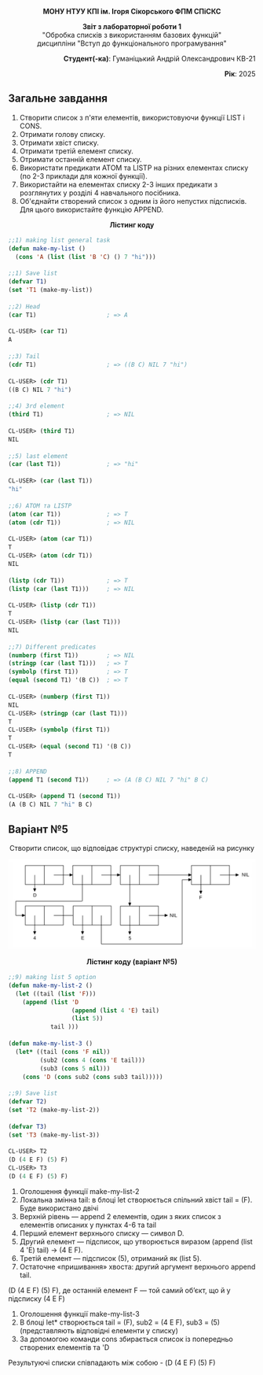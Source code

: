 <p align="center"><b>МОНУ НТУУ КПІ ім. Ігоря Сікорського ФПМ СПіСКС</b></p>
<p align="center">
<b>Звіт з лабораторної роботи 1</b><br/>
"Обробка списків з використанням базових функцій"<br/>
дисципліни "Вступ до функціонального програмування"
</p>
<p align="right"><b>Студент(-ка)</b>: Гуманіцький Андрій Олександрович КВ-21</p>
<p align="right"><b>Рік</b>: 2025</p>

##
## Загальне завдання

1. Створити список з п'яти елементів, використовуючи функції LIST і CONS.
2. Отримати голову списку.
3. Отримати хвіст списку.
4. Отримати третій елемент списку.
5. Отримати останній елемент списку.
6. Використати предикати ATOM та LISTP на різних елементах списку (по 2-3
приклади для кожної функції).
7. Використайти на елементах списку 2-3 інших предикати з розглянутих у розділі 4
навчального посібника.
8. Об'єднайти створений список з одним із його непустих підсписків. Для цього
використайте функцію APPEND.

<p align="center"><b>Лістинг коду</b></p>

```lisp
;;1) making list general task
(defun make-my-list ()
  (cons 'A (list (list 'B 'C) () 7 "hi")))

;;1) Save list 
(defvar T1)
(set 'T1 (make-my-list))

;;2) Head
(car T1)                    ; => A

CL-USER> (car T1)
A

;;3) Tail
(cdr T1)                    ; => ((B C) NIL 7 "hi")

CL-USER> (cdr T1)
((B C) NIL 7 "hi")

;;4) 3rd element
(third T1)                  ; => NIL

CL-USER> (third T1)
NIL

;;5) last element
(car (last T1))             ; => "hi"

CL-USER> (car (last T1)) 
"hi"

;;6) ATOM та LISTP
(atom (car T1))             ; => T   
(atom (cdr T1))             ; => NIL

CL-USER> (atom (car T1)) 
T
CL-USER> (atom (cdr T1))
NIL

(listp (cdr T1))            ; => T
(listp (car (last T1)))     ; => NIL

CL-USER> (listp (cdr T1))
T
CL-USER> (listp (car (last T1)))
NIL

;;7) Different predicates
(numberp (first T1))        ; => NIL
(stringp (car (last T1)))   ; => T    
(symbolp (first T1))        ; => T 
(equal (second T1) '(B C))  ; => T

CL-USER> (numberp (first T1))
NIL
CL-USER> (stringp (car (last T1)))
T
CL-USER> (symbolp (first T1))
T
CL-USER> (equal (second T1) '(B C))
T

;;8) APPEND
(append T1 (second T1))     ; => (A (B C) NIL 7 "hi" B C)

CL-USER> (append T1 (second T1)) 
(A (B C) NIL 7 "hi" B C)
```


##
## Варіант №5
<p align="center">
Створити список, що відповідає структурі списку, наведеній на рисунку

![](img/lab1.jpg)

<p align="center"><b>Лістинг коду (варіант №5)</b></p>

```lisp
;;9) making list 5 option
(defun make-my-list-2 ()
  (let ((tail (list 'F)))
    (append (list 'D
                  (append (list 4 'E) tail)
                  (list 5))
            tail ))) 

(defun make-my-list-3 ()
  (let* ((tail (cons 'F nil))
         (sub2 (cons 4 (cons 'E tail)))
         (sub3 (cons 5 nil)))
    (cons 'D (cons sub2 (cons sub3 tail)))))

;;9) Save list
(defvar T2)
(set 'T2 (make-my-list-2))

(defvar T3)
(set 'T3 (make-my-list-3))

CL-USER> T2
(D (4 E F) (5) F)
CL-USER> T3
(D (4 E F) (5) F)
```
1.	Оголошення функції make-my-list-2 
2.	Локальна змінна tail: в блоці let створюється спільний хвіст tail = (F). Буде використано двічі
3.	Верхній рівень — append 2 елементів, один з яких список з елементів описаних у пунктах 4-6 та tail
4.	Перший елемент верхнього списку — символ D.
5.	Другий елемент — підсписок, що утворюється виразом
(append (list 4 'E) tail) → (4 E F).
6.	Третій елемент — підсписок (5), отриманий як (list 5).
7.	Остаточне «пришивання» хвоста: другий аргумент верхнього append tail. 

(D (4 E F) (5) F), де останній елемент F — той самий об’єкт, що й у підсписку (4 E F)

1.	Оголошення функції make-my-list-3 
2.	В блоці let* створюється tail = (F), sub2 = (4 E F), sub3 = (5) (представляють відповідні елементи у списку)
3.	За допомогою команди cons збирається список із попередньо створених елементів та 'D

Результуючі списки співпадають між собою - (D (4 E F) (5) F)


